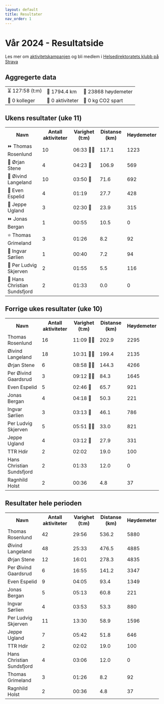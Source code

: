 ```yaml
---
layout: default
title: Resultater
nav_order: 1
---
```


<div class="page-wrapper">
    <div class="header" id="header">
        <h1>Vår 2024 - Resultatside</h1>
    </div>
    <div class="tile-info" id="info">
        <p>
            Les mer om <a href="https://hdir.github.io/strava-club/CurrentBuild/info.html">aktivitetskampanjen</a> og 
            bli medlem i <a href="https://www.strava.com/clubs/754665">Helsedirektoratets klubb på Strava</a>
        </p>
    </div>
    <div class="tile-aggregated" id="aggregerte_data">
        <h2>Aggregerte data</h2>
        <table class='table-aggregated'><tr><td>⏳ 127:58 (t:m)</td><td>📏 1794.4 km</td><td>🧗 23868 høydemeter</td></tr><tr><td>👥 0 kolleger</td><td>🏁 0 aktiviteter</td><td>🌱 0 kg CO2 spart</td></tr></table>
    </div>
    <div class="tile" id="ukens_resultater">
        <h2>Ukens resultater (uke 11)</h2>
        <table class='table'><tr><th>Navn</th><th>Antall aktiviteter</th><th>Varighet (t:m)</th><th>Distanse (km)</th><th>Høydemeter</th></tr><tr><td>⏩ Thomas Rosenlund</td><td>10</td><td>06:33 🎫🎫</td><td>117.1</td><td>1223</td></tr><tr><td>🔺 Ørjan Stene</td><td>4</td><td>04:23 🎫</td><td>106.9</td><td>569</td></tr><tr><td>🔻 Øivind Langeland</td><td>10</td><td>03:50 🎫</td><td>71.6</td><td>692</td></tr><tr><td>🔺 Even Espelid</td><td>4</td><td>01:19 </td><td>27.7</td><td>428</td></tr><tr><td>🔺 Jeppe Ugland</td><td>3</td><td>02:30 🎫</td><td>23.9</td><td>315</td></tr><tr><td>⏩ Jonas Bergan</td><td>1</td><td>00:55 </td><td>10.5</td><td>0</td></tr><tr><td>⭐ Thomas Grimeland</td><td>3</td><td>01:26 </td><td>8.2</td><td>92</td></tr><tr><td>🔻 Ingvar Sørlien</td><td>1</td><td>00:40 </td><td>7.2</td><td>94</td></tr><tr><td>🔻 Per Ludvig Skjerven</td><td>2</td><td>01:55 </td><td>5.5</td><td>116</td></tr><tr><td>🔺 Hans Christian Sundsfjord</td><td>2</td><td>01:33 </td><td>0.0</td><td>0</td></tr></table>
    </div>
    <div class="tile" id="forrige_ukes_resultater">
        <h2>Forrige ukes resultater (uke 10)</h2>
        <table class='table'><tr><th>Navn</th><th>Antall aktiviteter</th><th>Varighet (t:m)</th><th>Distanse (km)</th><th>Høydemeter</th></tr><tr><td>Thomas Rosenlund</td><td>16</td><td>11:09 🎫🎫</td><td>202.9</td><td>2295</td></tr><tr><td>Øivind Langeland</td><td>18</td><td>10:31 🎫🎫</td><td>199.4</td><td>2135</td></tr><tr><td>Ørjan Stene</td><td>6</td><td>08:58 🎫🎫</td><td>144.3</td><td>4266</td></tr><tr><td>Per Øivind Gaardsrud</td><td>3</td><td>09:12 🎫🎫</td><td>84.3</td><td>1645</td></tr><tr><td>Even Espelid</td><td>5</td><td>02:46 🎫</td><td>65.7</td><td>921</td></tr><tr><td>Jonas Bergan</td><td>4</td><td>04:18 🎫</td><td>50.3</td><td>221</td></tr><tr><td>Ingvar Sørlien</td><td>3</td><td>03:13 🎫</td><td>46.1</td><td>786</td></tr><tr><td>Per Ludvig Skjerven</td><td>5</td><td>05:51 🎫🎫</td><td>33.0</td><td>821</td></tr><tr><td>Jeppe Ugland</td><td>4</td><td>03:12 🎫</td><td>27.9</td><td>331</td></tr><tr><td>TTR Hdir</td><td>2</td><td>02:02 </td><td>19.0</td><td>100</td></tr><tr><td>Hans Christian Sundsfjord</td><td>2</td><td>01:33 </td><td>12.0</td><td>0</td></tr><tr><td>Ragnhild Holst</td><td>2</td><td>00:36 </td><td>4.8</td><td>37</td></tr></table>
    </div>
    <div class="tile" id="resultater_hele_perioden">
        <h2>Resultater hele perioden</h2>
        <table class='table'><tr><th>Navn</th><th>Antall aktiviteter</th><th>Varighet (t:m)</th><th>Distanse (km)</th><th>Høydemeter</th></tr><tr><td>Thomas Rosenlund</td><td>42</td><td>29:56</td><td>536.2</td><td>5880</td></tr><tr><td>Øivind Langeland</td><td>48</td><td>25:33</td><td>476.5</td><td>4885</td></tr><tr><td>Ørjan Stene</td><td>12</td><td>16:01</td><td>278.3</td><td>4835</td></tr><tr><td>Per Øivind Gaardsrud</td><td>6</td><td>16:55</td><td>141.2</td><td>3347</td></tr><tr><td>Even Espelid</td><td>9</td><td>04:05</td><td>93.4</td><td>1349</td></tr><tr><td>Jonas Bergan</td><td>5</td><td>05:13</td><td>60.8</td><td>221</td></tr><tr><td>Ingvar Sørlien</td><td>4</td><td>03:53</td><td>53.3</td><td>880</td></tr><tr><td>Per Ludvig Skjerven</td><td>11</td><td>13:30</td><td>58.9</td><td>1596</td></tr><tr><td>Jeppe Ugland</td><td>7</td><td>05:42</td><td>51.8</td><td>646</td></tr><tr><td>TTR Hdir</td><td>2</td><td>02:02</td><td>19.0</td><td>100</td></tr><tr><td>Hans Christian Sundsfjord</td><td>4</td><td>03:06</td><td>12.0</td><td>0</td></tr><tr><td>Thomas Grimeland</td><td>3</td><td>01:26</td><td>8.2</td><td>92</td></tr><tr><td>Ragnhild Holst</td><td>2</td><td>00:36</td><td>4.8</td><td>37</td></tr></table>
    </div>
</div>
